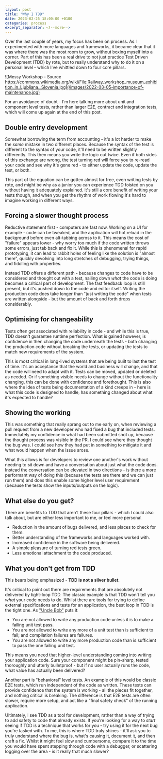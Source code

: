 ```yaml
---
layout: post
title: "Why I TDD"
date: 2023-02-25 18:00:00 +0100
categories: process
excerpt_separator: <!--more-->
---
```



Over the last couple of years, my focus has been on process. As I experimented with more languages and frameworks, it became clear that it was where there was the most room to grow, without boxing myself into a corner. Part of this has been a real drive to not just practice Test Driven Development (TDD) by rote, but to really understand why to do it on a personal level - which I've whittled down to four core pillars.


![Messy Workshop - Source https://commons.wikimedia.org/wiki/File:Railway_workshop_museum_exhibition_in_Ljubljana,_Slovenia.jpg](/images/2022-03-05-importance-of-maintenance.jpg)


<!--more-->


For an avoidance of doubt - I'm here talking more about unit and component level tests, rather than larger E2E, contract and integration tests, which will come up again at the end of this post.


## Double entry development


Somewhat borrowing the term from accounting - it's a lot harder to make the *same* mistake in two different places. Because the syntax of the test is different to the syntax of your code, it'll need to be written slightly differently. This then means you write the logic out twice. Even if both sides of this exchange are wrong, the test turning red will force you to re-read your code and see why it's gone red - to either update the code, update the test, or both.


This part of the equation can be gotten almost for free, even writing tests by rote, and might be why as a junior you can experience TDD foisted on you without having it adequately explained. It's still a core benefit of writing your tests though, and when you get the rhythm of work flowing it's hard to imagine working in different ways.


## Forcing a slower thought process


Reductive statement first - computers are fast now. Working on a UI for example - code can be tweaked, and the application will hot reload in the background before even alt-tabbing across to it. This means the cost of "failure" appears lower - why worry too much if the code written throws some errors, just tab back and fix it. While this is phenomenal for rapid prototyping, it can lead to rabbit holes of feeling like the solution is "almost there", quickly devolving into long stretches of debugging, trying things, and fiddling with properties.


Instead TDD offers a different path - because changes to code have to be considered and thought out with a test, nailing down *what* the code is doing becomes a critical part of development. The fast feedback loop is still present, but it's pushed down to the code and editor itself. Writing the production code does take longer than "just writing the code" when tests are written alongside - but the amount of back and forth drops considerably.


## Optimising for changeability


Tests often get associated with reliability in code - and while this is true, TDD doesn't guarantee runtime perfection. What is gained however, is confidence in then changing the code underneath the tests - both changing the production code without breaking the tests, or updating the tests to match new requirements of the system.


This is most critical in long-lived systems that are being built to last the test of time. It's an acceptance that the world and business will change, and that the code will need to adapt with it. Tests can be moved, updated or deleted as needed. Or if something visible needs to change without the functionality changing, this can be done with confidence and forethought. This is also where the idea of tests being documentation of a kind creeps in - here is what this code is designed to handle, has something changed about what it's expected to handle?


## Showing the working


This was something that really sprang out to me early on, when reviewing a pull request from a new developer who had fixed a bug that included tests. Immediately my confidence in what had been submitted shot up, because the thought process was visible in the PR. I could see where they thought the bug was. I could see how they had put in something to mitigate it and what would happen when the issue arose.


What this allows is for developers to review one another's work without needing to sit down and have a conversation about just what the code does. Instead the conversation can be elevated in two directions - is there a more performant way of doing this (because the tests are there and we can just run them) and does this enable some higher level user requirement (because the tests show the inputs/outputs on the logic).


## What else do you get?


There are benefits to TDD that aren't these four pillars - which I could also talk about, but are either less important to me, or feel more personal.


- Reduction in the amount of bugs delivered, and less places to check for them.
- Better understanding of the frameworks and languages worked with.
- Increased confidence in the software being delivered.
- A simple pleasure of turning red tests green.
- Less emotional attachment to the code produced.


## What you don't get from TDD


This bears being emphasized - **TDD is not a silver bullet**.


It's critical to point out there are requirements that are absolutely not delivered by tight-loop TDD. The classic example is that TDD won't tell you *what* your code needs to do. Whilst there are tools for trying to define external specifications and tests for an application, the best loop in TDD is the tight one. As ["Uncle Bob"](http://www.butunclebob.com/ArticleS.UncleBob.TheThreeRulesOfTdd) puts it:


- You are not allowed to write any production code unless it is to make a failing unit test pass.
- You are not allowed to write any more of a unit test than is sufficient to fail; and compilation failures are failures.
- You are not allowed to write any more production code than is sufficient to pass the one failing unit test.


This means you need that higher-level understanding coming into writing your application code. Sure your component might be pin-sharp, tested thoroughly and utterly bulletproof - but if no user actually runs the code, what value has actually been delivered?


Another part is "behavioral" level tests. An example of this would be classic E2E tests, which run independent of the code as written. These tests can provide confidence that the system is working - all the pieces fit together, and nothing critical is breaking. The difference is that E2E tests are often slower, require more setup, and act like a "final safety check" of the running application.


Ultimately, I see TDD as a tool for development, rather than a way of trying to add safety to code that already exists. If you're looking for a way to *start* seeing if TDD is a technique that works for you - try using it for the next bug you're tasked with. To me, this is where TDD truly shines - it'll ask you to truly understand where the bug is, what's causing it, document it, and then craft a fix. Whilst it might feel slow and cumbersome, compare it to the time you would have spent stepping through code with a debugger, or scattering logging over the area - is it really that much slower?